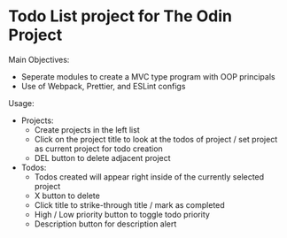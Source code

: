# Todo List project for The Odin Project

Main Objectives:

- Seperate modules to create a MVC type program with OOP principals
- Use of Webpack, Prettier, and ESLint configs


Usage:

- Projects:
    - Create projects in the left list
    - Click on the project title to look at the todos of project / set project as current project for todo creation
    - DEL button to delete adjacent project
- Todos:
    - Todos created will appear right inside of the currently selected project
    - X button to delete
    - Click title to strike-through title / mark as completed
    - High / Low priority button to toggle todo priority
    - Description button for description alert